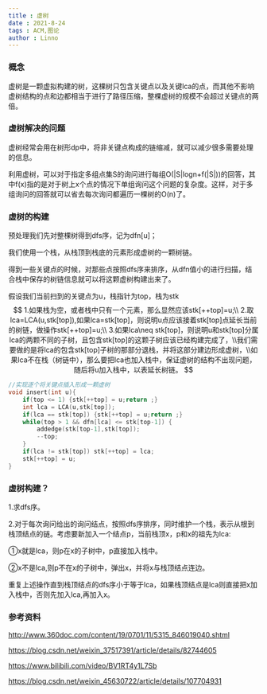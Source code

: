 ```yaml
---
title : 虚树
date : 2021-8-24
tags : ACM,图论
author : Linno
---
```






### 概念

虚树是一颗虚拟构建的树，这棵树只包含关键点以及关键lca的点，而其他不影响虚树结构的点和边都相当于进行了路径压缩，整棵虚树的规模不会超过关键点的两倍。



### 虚树解决的问题

虚树经常会用在树形dp中，将非关键点构成的链缩减，就可以减少很多需要处理的信息。

利用虚树，可以对于指定多组点集S的询问进行每组O(|S|logn+f(|S|))的回答，其中f(x)指的是对于树上x个点的情况下单组询问这个问题的复杂度。这样，对于多组询问的回答就可以省去每次询问都遍历一棵树的O(n)了。



### 虚树的构建

预处理我们先对整棵树得到dfs序，记为dfn[u]；

我们使用一个栈，从栈顶到栈底的元素形成虚树的一颗树链。

得到一些关键点的时候，对那些点按照dfs序来排序，从dfn值小的进行扫描，结合栈中保存的树链信息就可以将这颗虚树构建出来了。

假设我们当前扫到的关键点为u，栈指针为top，栈为stk
$$
1.如果栈为空，或者栈中只有一个元素，那么显然应该stk[++top]=u;\\
2.取lca=LCA(u,stk[top]),如果lca=stk[top]，则说明u点应该接着stk[top]点延长当前的树链，做操作stk[++top]=u;\\
3.如果lca\neq stk[top]，则说明u和stk[top]分属lca的两颗不同的子树，且包含stk[top]的这颗子树应该已经构建完成了，\\我们需要做的是将lca的包含stk[top]子树的那部分退栈，并将这部分建边形成虚树，\\如果lca不在栈（树链中），那么要把lca也加入栈中，保证虚树的结构不出现问题，随后将u加入栈中，以表延长树链。
$$



```C++
//实现逐个将关键点插入形成一颗虚树
void insert(int u){
    if(top <= 1) {stk[++top] = u;return ;}
    int lca = LCA(u,stk[top]);
    if(lca == stk[top]) {stk[++top] = u;return ;}
    while(top > 1 && dfn[lca] <= stk[top-1]) {
        addedge(stk[top-1],stk[top]);
        --top;
    }
    if(lca != stk[top]) stk[++top] = lca;
    stk[++top] = u;
}
```





### 虚树构建？

1.求dfs序。

2.对于每次询问给出的询问结点，按照dfs序排序，同时维护一个栈，表示从根到栈顶结点的链。考虑要新加入一个结点p，当前栈顶x，p和x的祖先为lca:

①x就是lca，则p在x的子树中，p直接加入栈中。

②x不是lca,则p不在x的子树中，弹出x，并将x与栈顶结点连边。

重复上述操作直到栈顶结点的dfs序小于等于lca，如果栈顶结点是lca则直接把x加入栈中，否则先加入lca,再加入x。



### 参考资料

http://www.360doc.com/content/19/0701/11/5315_846019040.shtml

https://blog.csdn.net/weixin_37517391/article/details/82744605

https://www.bilibili.com/video/BV1RT4y1L7Sb

https://blog.csdn.net/weixin_45630722/article/details/107704931


